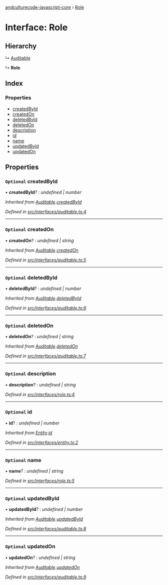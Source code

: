 [andculturecode-javascript-core](../README.md) › [Role](role.md)

# Interface: Role

## Hierarchy

  ↳ [Auditable](auditable.md)

  ↳ **Role**

## Index

### Properties

* [createdById](role.md#optional-createdbyid)
* [createdOn](role.md#optional-createdon)
* [deletedById](role.md#optional-deletedbyid)
* [deletedOn](role.md#optional-deletedon)
* [description](role.md#optional-description)
* [id](role.md#optional-id)
* [name](role.md#optional-name)
* [updatedById](role.md#optional-updatedbyid)
* [updatedOn](role.md#optional-updatedon)

## Properties

### `Optional` createdById

• **createdById**? : *undefined | number*

*Inherited from [Auditable](auditable.md).[createdById](auditable.md#optional-createdbyid)*

*Defined in [src/interfaces/auditable.ts:4](https://github.com/AndcultureCode/AndcultureCode.JavaScript.Core/blob/ba68f27/src/interfaces/auditable.ts#L4)*

___

### `Optional` createdOn

• **createdOn**? : *undefined | string*

*Inherited from [Auditable](auditable.md).[createdOn](auditable.md#optional-createdon)*

*Defined in [src/interfaces/auditable.ts:5](https://github.com/AndcultureCode/AndcultureCode.JavaScript.Core/blob/ba68f27/src/interfaces/auditable.ts#L5)*

___

### `Optional` deletedById

• **deletedById**? : *undefined | number*

*Inherited from [Auditable](auditable.md).[deletedById](auditable.md#optional-deletedbyid)*

*Defined in [src/interfaces/auditable.ts:6](https://github.com/AndcultureCode/AndcultureCode.JavaScript.Core/blob/ba68f27/src/interfaces/auditable.ts#L6)*

___

### `Optional` deletedOn

• **deletedOn**? : *undefined | string*

*Inherited from [Auditable](auditable.md).[deletedOn](auditable.md#optional-deletedon)*

*Defined in [src/interfaces/auditable.ts:7](https://github.com/AndcultureCode/AndcultureCode.JavaScript.Core/blob/ba68f27/src/interfaces/auditable.ts#L7)*

___

### `Optional` description

• **description**? : *undefined | string*

*Defined in [src/interfaces/role.ts:4](https://github.com/AndcultureCode/AndcultureCode.JavaScript.Core/blob/ba68f27/src/interfaces/role.ts#L4)*

___

### `Optional` id

• **id**? : *undefined | number*

*Inherited from [Entity](entity.md).[id](entity.md#optional-id)*

*Defined in [src/interfaces/entity.ts:2](https://github.com/AndcultureCode/AndcultureCode.JavaScript.Core/blob/ba68f27/src/interfaces/entity.ts#L2)*

___

### `Optional` name

• **name**? : *undefined | string*

*Defined in [src/interfaces/role.ts:5](https://github.com/AndcultureCode/AndcultureCode.JavaScript.Core/blob/ba68f27/src/interfaces/role.ts#L5)*

___

### `Optional` updatedById

• **updatedById**? : *undefined | number*

*Inherited from [Auditable](auditable.md).[updatedById](auditable.md#optional-updatedbyid)*

*Defined in [src/interfaces/auditable.ts:8](https://github.com/AndcultureCode/AndcultureCode.JavaScript.Core/blob/ba68f27/src/interfaces/auditable.ts#L8)*

___

### `Optional` updatedOn

• **updatedOn**? : *undefined | string*

*Inherited from [Auditable](auditable.md).[updatedOn](auditable.md#optional-updatedon)*

*Defined in [src/interfaces/auditable.ts:9](https://github.com/AndcultureCode/AndcultureCode.JavaScript.Core/blob/ba68f27/src/interfaces/auditable.ts#L9)*
